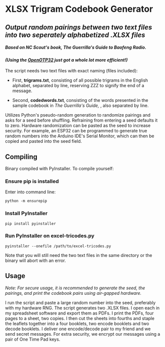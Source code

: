 # XLSX Trigram Codebook Generator

## *Output random pairings between two text files into two seperately alphabetized .XLSX files*

##### Based on NC Scout's book, *The Guerrilla's Guide to Baofeng Radio.*

#### *(Using the [OpenOTP32](https://github.com/emergencyrussell/OpenOTP32) just got a whole lot more efficient!)*

The script needs two text files with exact naming (files included):

- First, **trigrams.txt**, consisting of all possible trigrams in the English alphabet, separated by line, reserving ZZZ to signify the end of a message.

- Second, **codedwords.txt**, consisting of the words presented in the sample codebook in *The Guerrilla's Guide,* , also separated by line.

Utilizes Python's pseudo-random generation to randomize pairings and asks for a seed before shuffling. Refraining from entering a seed defaults it to zero. Hardware randomization can be pasted as the seed to increase security. For example, an ESP32 can be programmed to generate true random numbers into the Arduino IDE's Serial Monitor, which can then be copied and pasted into the seed field.

## Compiling

Binary compiled with PyInstaller. To compile yourself:

### Ensure pip is installed

Enter into command line:

`python -m ensurepip`

### Install PyInstaller

`pip install pyinstaller`

### Run PyInstaller on excel-tricodes.py

`pyinstaller --onefile /path/to/excel-tricodes.py`

Note that you will still need the two text files in the same directory or the binary will abort with an error.

## Usage

*Note: For secure usage, it is recommended to generate the seed, the pairings, and print the codebook pairs using air-gapped hardware.*

I run the script and paste a large random number into the seed, preferably with my hardware RNG. The script generates two .XLSX files. I open each in my spreadsheet software and export them as PDFs. I print the PDFs, four pages to a sheet, two copies. I then cut the sheets into fourths and staple the leaflets together into a four booklets, two encode booklets and two decode booklets. I deliver one encode/decode pair to my friend and we send secret messages. For extra security, we encrypt our messages using a pair of One Time Pad keys.